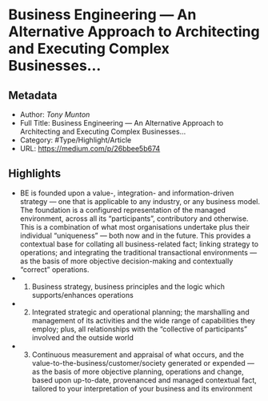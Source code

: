 # Business Engineering — An Alternative Approach to Architecting and Executing Complex Businesses…

## Metadata

* Author: *Tony Munton*
* Full Title: Business Engineering — An Alternative Approach to Architecting and Executing Complex Businesses…
* Category: #Type/Highlight/Article
* URL: https://medium.com/p/26bbee5b674

## Highlights

* BE is founded upon a value-, integration- and information-driven strategy — one that is applicable to any industry, or any business model. The foundation is a configured representation of the managed environment, across all its “participants”, contributory and otherwise. This is a combination of what most organisations undertake plus their individual “uniqueness” — both now and in the future. This provides a contextual base for collating all business-related fact; linking strategy to operations; and integrating the traditional transactional environments — as the basis of more objective decision-making and contextually “correct” operations.
* 
  1. Business strategy, business principles and the logic which supports/enhances operations
* 
  2. Integrated strategic and operational planning; the marshalling and management of its activities and the wide range of capabilities they employ; plus, all relationships with the “collective of participants” involved and the outside world
* 
  3. Continuous measurement and appraisal of what occurs, and the value-to-the-business/customer/society generated or expended — as the basis of more objective planning, operations and change, based upon up-to-date, provenanced and managed contextual fact, tailored to your interpretation of your business and its environment
